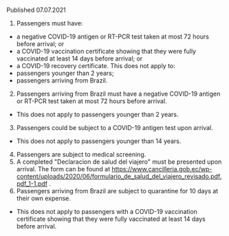 Published 07.07.2021
1. Passengers must have:
- a negative COVID-19 antigen or RT-PCR test taken at most 72 hours before arrival; or
- a COVID-19 vaccination certificate showing that they were fully vaccinated at least 14 days before arrival; or
- a COVID-19 recovery certificate.
This does not apply to:
- passengers younger than 2 years;
- passengers arriving from Brazil.
2. Passengers arriving from Brazil must have a negative COVID-19 antigen or RT-PCR test taken at most 72 hours before arrival.
- This does not apply to passengers younger than 2 years.
3. Passengers could be subject to a COVID-19 antigen test upon arrival.
- This does not apply to passengers younger than 14 years.
4. Passengers are subject to medical screening.
5. A completed "Declaracion de salud del viajero" must be presented upon arrival. The form can be found at <a href="https://www.cancilleria.gob.ec/wp-content/uploads/2020/06/formulario_de_salud_del_viajero_revisado.pdf.pdf_1-1.pdf">https://www.cancilleria.gob.ec/wp-content/uploads/2020/06/formulario_de_salud_del_viajero_revisado.pdf.pdf_1-1.pdf</a> .
6. Passengers arriving from Brazil are subject to quarantine for 10 days at their own expense.
- This does not apply to passengers with a COVID-19 vaccination certificate showing that they were fully vaccinated at least 14 days before arrival.

